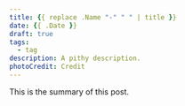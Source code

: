 ```yaml
---
title: {{ replace .Name "-" " " | title }}
date: {{ .Date }}
draft: true
tags:
  - tag
description: A pithy description.
photoCredit: Credit
---
```


This is the summary of this post.

<!--more-->
